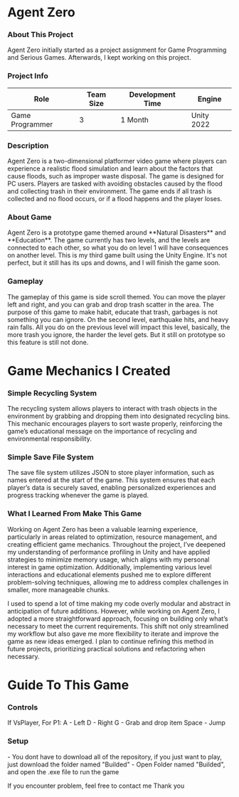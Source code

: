 <h1>Agent Zero</h1>

<h3>About This Project</h3>
Agent Zero initially started as a project assignment for Game Programming and Serious Games. Afterwards, I kept working on this project.

<h3>Project Info</h3>

| **Role** | **Team Size** | **Development Time** | **Engine** |
|----------|---------------|---------------------|------------|
| Game Programmer | 3 | 1 Month | Unity 2022 |

<h3>Description</h3>
Agent Zero is a two-dimensional platformer video game where players can experience a realistic flood simulation and learn about the factors that cause floods, such as improper waste disposal. The game is designed for PC users. Players are tasked with avoiding obstacles caused by the flood and collecting trash in their environment. The game ends if all trash is collected and no flood occurs, or if a flood happens and the player loses.

<h3>About Game</h3>
Agent Zero is a prototype game themed around **Natural Disasters** and **Education**. The game currently has two levels, and the levels are connected to each other, so what you do on level 1 will have consequences on another level. This is my third game built using the Unity Engine. It's not perfect, but it still has its ups and downs, and I will finish the game soon.

<h3>Gameplay</h3>
The gameplay of this game is side scroll themed. You can move the player left and right, and you can grab and drop trash scatter in the area.
The purpose of this game to make habit, educate that trash, garbages is not something you can ignore. On the second level, earthquake hits, and heavy rain falls.
All you do on the previous level will impact this level, basically, the more trash you ignore, the harder the level gets. But it still on prototype so this feature is still not done.

# Game Mechanics I Created
<h3>Simple Recycling System</h3>
The recycling system allows players to interact with trash objects in the environment by grabbing and dropping them into designated recycling bins. This mechanic encourages players to sort waste properly, reinforcing the game’s educational message on the importance of recycling and environmental responsibility.

<h3>Simple Save File System</h3>
The save file system utilizes JSON to store player information, such as names entered at the start of the game. This system ensures that each player’s data is securely saved, enabling personalized experiences and progress tracking whenever the game is played.

<h3>What I Learned From Make This Game</h3>
Working on Agent Zero has been a valuable learning experience, particularly in areas related to optimization, resource management, and creating efficient game mechanics. Throughout the project, I’ve deepened my understanding of performance profiling in Unity and have applied strategies to minimize memory usage, which aligns with my personal interest in game optimization. Additionally, implementing various level interactions and educational elements pushed me to explore different problem-solving techniques, allowing me to address complex challenges in smaller, more manageable chunks.

I used to spend a lot of time making my code overly modular and abstract in anticipation of future additions. However, while working on Agent Zero, I adopted a more straightforward approach, focusing on building only what’s necessary to meet the current requirements. This shift not only streamlined my workflow but also gave me more flexibility to iterate and improve the game as new ideas emerged. I plan to continue refining this method in future projects, prioritizing practical solutions and refactoring when necessary.

# Guide To This Game
<h3>Controls</h3>
If VsPlayer, For P1:
A - Left
D - Right
G - Grab and drop item
Space - Jump

<h3>Setup</h3>
- You dont have to download all of the repository, if you just want to play, just download the folder named "Builded"
- Open Folder named "Builded", and open the .exe file to run the game

If you encounter problem, feel free to contact me
Thank you
